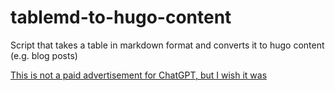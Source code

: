 # tablemd-to-hugo-content
Script that takes a table in markdown format and converts it to hugo content (e.g. blog posts)

[This is not a paid advertisement for ChatGPT, but I wish it
was](https://chat.openai.com/share/026e614c-9539-4905-b3c6-9729455894e4)
